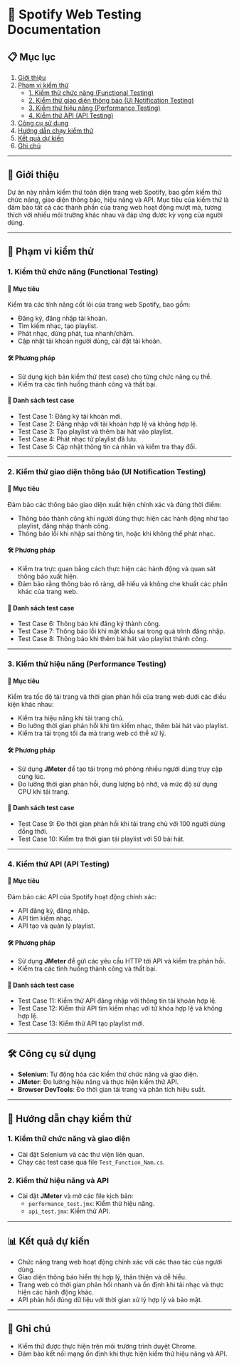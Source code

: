 # 🎵 Spotify Web Testing Documentation

## 📋 Mục lục
1. [Giới thiệu](#giới-thiệu)
2. [Phạm vi kiểm thử](#phạm-vi-kiểm-thử)
   - [1. Kiểm thử chức năng (Functional Testing)](#1-kiểm-thử-chức-năng-functional-testing)
   - [2. Kiểm thử giao diện thông báo (UI Notification Testing)](#2-kiểm-thử-giao-diện-thông-báo-ui-notification-testing)
   - [3. Kiểm thử hiệu năng (Performance Testing)](#3-kiểm-thử-hiệu-năng-performance-testing)
   - [4. Kiểm thử API (API Testing)](#4-kiểm-thử-api-api-testing)
3. [Công cụ sử dụng](#công-cụ-sử-dụng)
4. [Hướng dẫn chạy kiểm thử](#hướng-dẫn-chạy-kiểm-thử)
5. [Kết quả dự kiến](#kết-quả-dự-kiến)
6. [Ghi chú](#ghi-chú)

---

## 📘 Giới thiệu

Dự án này nhằm kiểm thử toàn diện trang web Spotify, bao gồm kiểm thử chức năng, giao diện thông báo, hiệu năng và API. Mục tiêu của kiểm thử là đảm bảo tất cả các thành phần của trang web hoạt động mượt mà, tương thích với nhiều môi trường khác nhau và đáp ứng được kỳ vọng của người dùng.

---

## 🚩 Phạm vi kiểm thử

### 1. Kiểm thử chức năng (Functional Testing)

#### 📌 Mục tiêu
Kiểm tra các tính năng cốt lõi của trang web Spotify, bao gồm:
- Đăng ký, đăng nhập tài khoản.
- Tìm kiếm nhạc, tạo playlist.
- Phát nhạc, dừng phát, tua nhanh/chậm.
- Cập nhật tài khoản người dùng, cài đặt tài khoản.
  
#### 🛠 Phương pháp
- Sử dụng kịch bản kiểm thử (test case) cho từng chức năng cụ thể.
- Kiểm tra các tình huống thành công và thất bại.
  
#### 📄 Danh sách test case
- Test Case 1: Đăng ký tài khoản mới.
- Test Case 2: Đăng nhập với tài khoản hợp lệ và không hợp lệ.
- Test Case 3: Tạo playlist và thêm bài hát vào playlist.
- Test Case 4: Phát nhạc từ playlist đã lưu.
- Test Case 5: Cập nhật thông tin cá nhân và kiểm tra thay đổi.

---

### 2. Kiểm thử giao diện thông báo (UI Notification Testing)

#### 📌 Mục tiêu
Đảm bảo các thông báo giao diện xuất hiện chính xác và đúng thời điểm:
- Thông báo thành công khi người dùng thực hiện các hành động như tạo playlist, đăng nhập thành công.
- Thông báo lỗi khi nhập sai thông tin, hoặc khi không thể phát nhạc.

#### 🛠 Phương pháp
- Kiểm tra trực quan bằng cách thực hiện các hành động và quan sát thông báo xuất hiện.
- Đảm bảo rằng thông báo rõ ràng, dễ hiểu và không che khuất các phần khác của trang web.

#### 📄 Danh sách test case
- Test Case 6: Thông báo khi đăng ký thành công.
- Test Case 7: Thông báo lỗi khi mật khẩu sai trong quá trình đăng nhập.
- Test Case 8: Thông báo khi thêm bài hát vào playlist thành công.

---

### 3. Kiểm thử hiệu năng (Performance Testing)

#### 📌 Mục tiêu
Kiểm tra tốc độ tải trang và thời gian phản hồi của trang web dưới các điều kiện khác nhau:
- Kiểm tra hiệu năng khi tải trang chủ.
- Đo lường thời gian phản hồi khi tìm kiếm nhạc, thêm bài hát vào playlist.
- Kiểm tra tải trọng tối đa mà trang web có thể xử lý.

#### 🛠 Phương pháp
- Sử dụng **JMeter** để tạo tải trọng mô phỏng nhiều người dùng truy cập cùng lúc.
- Đo lường thời gian phản hồi, dung lượng bộ nhớ, và mức độ sử dụng CPU khi tải trang.

#### 📄 Danh sách test case
- Test Case 9: Đo thời gian phản hồi khi tải trang chủ với 100 người dùng đồng thời.
- Test Case 10: Kiểm tra thời gian tải playlist với 50 bài hát.

---

### 4. Kiểm thử API (API Testing)

#### 📌 Mục tiêu
Đảm bảo các API của Spotify hoạt động chính xác:
- API đăng ký, đăng nhập.
- API tìm kiếm nhạc.
- API tạo và quản lý playlist.

#### 🛠 Phương pháp
- Sử dụng **JMeter** để gửi các yêu cầu HTTP tới API và kiểm tra phản hồi.
- Kiểm tra các tình huống thành công và thất bại.
  
#### 📄 Danh sách test case
- Test Case 11: Kiểm thử API đăng nhập với thông tin tài khoản hợp lệ.
- Test Case 12: Kiểm thử API tìm kiếm nhạc với từ khóa hợp lệ và không hợp lệ.
- Test Case 13: Kiểm thử API tạo playlist mới.

---

## 🛠 Công cụ sử dụng
- **Selenium**: Tự động hóa các kiểm thử chức năng và giao diện.
- **JMeter**: Đo lường hiệu năng và thực hiện kiểm thử API.
- **Browser DevTools**: Đo thời gian tải trang và phân tích hiệu suất.

---

## 🚀 Hướng dẫn chạy kiểm thử

### 1. Kiểm thử chức năng và giao diện
- Cài đặt Selenium và các thư viện liên quan.
- Chạy các test case qua file `Test_Function_Nam.cs`.

### 2. Kiểm thử hiệu năng và API
- Cài đặt **JMeter** và mở các file kịch bản:
  - `performance_test.jmx`: Kiểm thử hiệu năng.
  - `api_test.jmx`: Kiểm thử API.

---

## 📊 Kết quả dự kiến

- Chức năng trang web hoạt động chính xác với các thao tác của người dùng.
- Giao diện thông báo hiển thị hợp lý, thân thiện và dễ hiểu.
- Trang web có thời gian phản hồi nhanh và ổn định khi tải nhạc và thực hiện các hành động khác.
- API phản hồi đúng dữ liệu với thời gian xử lý hợp lý và bảo mật.

---

## 📝 Ghi chú
- Kiểm thử được thực hiện trên môi trường trình duyệt Chrome.
- Đảm bảo kết nối mạng ổn định khi thực hiện kiểm thử hiệu năng và API.
